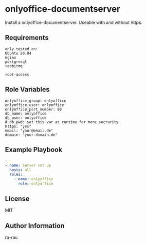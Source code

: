 onlyoffice-documentserver
=========

Install a onlyoffice-documentserver.
Useable with and without https.

Requirements
------------

```
only tested on:
Ubuntu 20.04
nginx
postgresql
rabbitmq

root-access
```

Role Variables
--------------

```
onlyoffice_group: onlyoffice
onlyoffice_user: onlyoffice
onlyoffice_port_number: 80
db_name: onlyoffice
db_user: onlyoffice
# db_pwd: set this var at runtime for more secrurity
https: "yes"
email: "your@email.de"
domain: "your-domain.de"
```

Example Playbook
----------------

```yaml
---
- name: Server set up
  hosts: all
  roles:
    - name: onlyoffice
      role: onlyoffice
```

License
-------

MIT

Author Information
------------------

ra-rau
